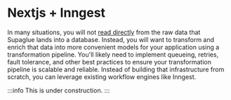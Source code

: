 # Nextjs + Inngest

In many situations, you will not [read directly](../integration-patterns/managed-syncs#query-patterns) from the raw data that Supaglue lands into a database. Instead, you will want to transform and enrich that data into more convenient models for your application using a transformation pipeline. You'll likely need to implement queueing, retries, fault tolerance, and other best practices to ensure your transformation pipeline is scalable and reliable. Instead of building that infrastructure from scratch, you can leverage existing workflow engines like Inngest.

:::info
This is under construction.
:::
